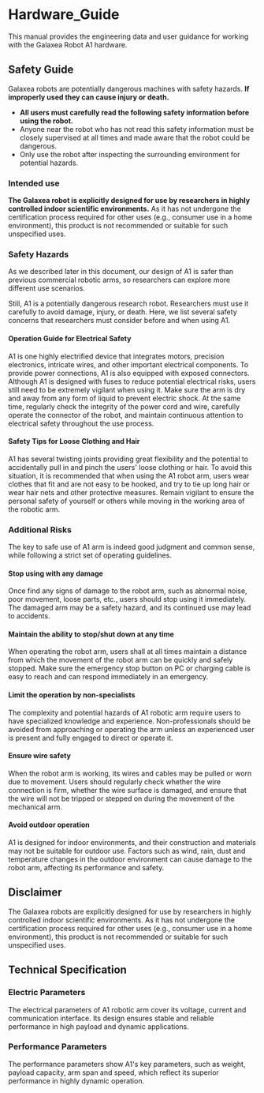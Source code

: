 # Hardware_Guide
This manual provides the engineering data and user guidance for working with the Galaxea Robot A1 hardware.

## Safety Guide
Galaxea robots are potentially dangerous machines with safety hazards. 
**If improperly used they can cause injury or death.**

- **All users must carefully read the following safety information before using the robot.**
- Anyone near the robot who has not read this safety information must be closely supervised at all times and made aware that the robot could be dangerous.
- Only use the robot after inspecting the surrounding environment for potential hazards.

### Intended use
**The Galaxea robot is explicitly designed for use by researchers in highly controlled indoor scientific environments.**
As it has not undergone the certification process required for other uses (e.g., consumer use in a home environment), 
this product is not recommended or suitable for such unspecified uses.

### Safety Hazards
As we described later in this document, our design of A1 is safer than previous commercial robotic arms, 
so researchers can explore more different use scenarios.

Still, A1 is a potentially dangerous research robot. 
Researchers must use it carefully to avoid damage, injury, or death. 
Here, we list several safety concerns that researchers must consider before and when using A1.

#### Operation Guide for Electrical Safety
A1 is one highly electrified device that integrates motors, precision electronics, 
intricate wires, and other important electrical components. 
To provide power connections, A1 is also equipped with exposed connectors. 
Although A1 is designed with fuses to reduce potential electrical risks, 
users still need to be extremely vigilant when using it. 
Make sure the arm is dry and away from any form of liquid to prevent electric shock. 
At the same time, regularly check the integrity of the power cord and wire, 
carefully operate the connector of the robot, 
and maintain continuous attention to electrical safety throughout the use process.

#### Safety Tips for Loose Clothing and Hair
A1 has several twisting joints providing great flexibility and the potential to accidentally pull in and pinch the users' loose clothing or hair. 
To avoid this situation, it is recommended that when using the A1 robot arm, 
users wear clothes that fit and are not easy to be hooked, 
and try to tie up long hair or wear hair nets and other protective measures. 
Remain vigilant to ensure the personal safety of yourself or others while moving in the working area of the robotic arm.

### Additional Risks
The key to safe use of A1 arm is indeed good judgment and common sense, 
while following a strict set of operating guidelines. 

#### Stop using with any damage
Once find any signs of damage to the robot arm, 
such as abnormal noise, poor movement, loose parts, etc., users should stop using it immediately. 
The damaged arm may be a safety hazard, and its continued use may lead to accidents.

#### Maintain the ability to stop/shut down at any time
When operating the robot arm, users shall at all times maintain a distance from which the movement of the robot arm can be quickly and safely stopped. 
Make sure the emergency stop button on PC or charging cable is easy to reach and can respond immediately in an emergency.

#### Limit the operation by non-specialists
The complexity and potential hazards of A1 robotic arm require users to have specialized knowledge and experience. 
Non-professionals should be avoided from approaching or operating the arm unless an experienced user is present and fully engaged to direct or operate it.

#### Ensure wire safety
When the robot arm is working, its wires and cables may be pulled or worn due to movement. 
Users should regularly check whether the wire connection is firm, 
whether the wire surface is damaged, and ensure that the wire will not be tripped or stepped on during the movement of the mechanical arm.

#### Avoid outdoor operation
A1 is designed for indoor environments, 
and their construction and materials may not be suitable for outdoor use. 
Factors such as wind, rain, dust and temperature changes in the outdoor environment can cause damage to the robot arm, 
affecting its performance and safety.

## Disclaimer
The Galaxea robots are explicitly designed for use by researchers in highly controlled indoor scientific environments. 
As it has not undergone the certification process required for other uses (e.g., consumer use in a home environment), 
this product is not recommended or suitable for such unspecified uses.

## Technical Specification
### Electric Parameters
The electrical parameters of A1 robotic arm cover its voltage, 
current and communication interface. 
Its design ensures stable and reliable performance in high payload and dynamic applications.

### Performance Parameters
The performance parameters show A1's key parameters, 
such as weight, payload capacity, arm span and speed, 
which reflect its superior performance in highly dynamic operation.
